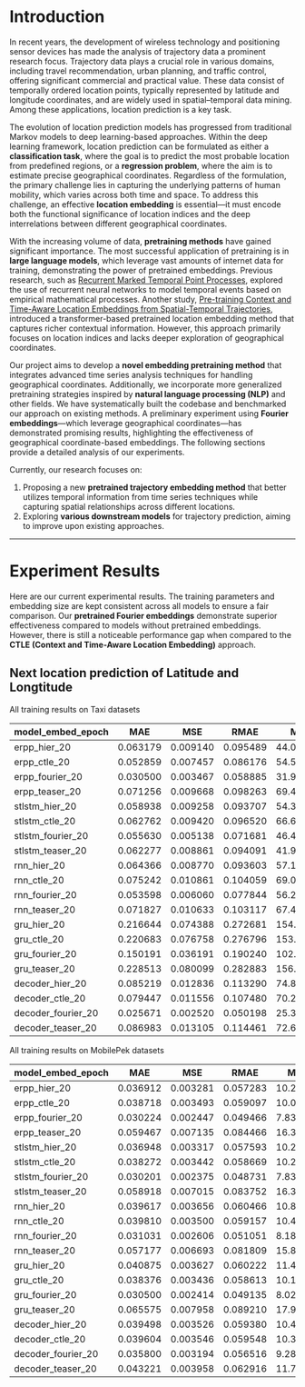 
# **Introduction**  

In recent years, the development of wireless technology and positioning sensor devices has made the analysis of trajectory data a prominent research focus. Trajectory data plays a crucial role in various domains, including travel recommendation, urban planning, and traffic control, offering significant commercial and practical value. These data consist of temporally ordered location points, typically represented by latitude and longitude coordinates, and are widely used in spatial–temporal data mining. Among these applications, location prediction is a key task.  

The evolution of location prediction models has progressed from traditional Markov models to deep learning-based approaches. Within the deep learning framework, location prediction can be formulated as either a **classification task**, where the goal is to predict the most probable location from predefined regions, or a **regression problem**, where the aim is to estimate precise geographical coordinates. Regardless of the formulation, the primary challenge lies in capturing the underlying patterns of human mobility, which varies across both time and space. To address this challenge, an effective **location embedding** is essential—it must encode both the functional significance of location indices and the deep interrelations between different geographical coordinates.  

With the increasing volume of data, **pretraining methods** have gained significant importance. The most successful application of pretraining is in **large language models**, which leverage vast amounts of internet data for training, demonstrating the power of pretrained embeddings. Previous research, such as [Recurrent Marked Temporal Point Processes](https://www.kdd.org/kdd2016/papers/files/rpp1081-duA.pdf), explored the use of recurrent neural networks to model temporal events based on empirical mathematical processes. Another study, [Pre-training Context and Time-Aware Location Embeddings from Spatial-Temporal Trajectories](https://ieeexplore.ieee.org/abstract/document/9351627), introduced a transformer-based pretrained location embedding method that captures richer contextual information. However, this approach primarily focuses on location indices and lacks deeper exploration of geographical coordinates.  

Our project aims to develop a **novel embedding pretraining method** that integrates advanced time series analysis techniques for handling geographical coordinates. Additionally, we incorporate more generalized pretraining strategies inspired by **natural language processing (NLP)** and other fields. We have systematically built the codebase and benchmarked our approach on existing methods. A preliminary experiment using **Fourier embeddings**—which leverage geographical coordinates—has demonstrated promising results, highlighting the effectiveness of geographical coordinate-based embeddings. The following sections provide a detailed analysis of our experiments.  

Currently, our research focuses on:  

1. Proposing a new **pretrained trajectory embedding method** that better utilizes temporal information from time series techniques while capturing spatial relationships across different locations.  
2. Exploring **various downstream models** for trajectory prediction, aiming to improve upon existing approaches.  

---

# **Experiment Results**  

Here are our current experimental results. The training parameters and embedding size are kept consistent across all models to ensure a fair comparison. Our **pretrained Fourier embeddings** demonstrate superior effectiveness compared to models without pretrained embeddings. However, there is still a noticeable performance gap when compared to the **CTLE (Context and Time-Aware Location Embedding)** approach.  

## Next location prediction of Latitude and Longtitude

All training results on Taxi datasets

model_embed_epoch|MAE|MSE|RMAE|MAPE|
-|-|-|-|-|
erpp_hier_20|0.063179|0.009140|0.095489|44.014057
erpp_ctle_20|0.052859|0.007457|0.086176|54.512438
erpp_fourier_20|0.030500|0.003467|0.058885|31.916752
erpp_teaser_20|0.071256|0.009668|0.098263|69.409706
stlstm_hier_20|0.058938|0.009258|0.093707|54.386267
stlstm_ctle_20|0.062762|0.009420|0.096520|66.675620
stlstm_fourier_20|0.055630|0.005138|0.071681|46.482868
stlstm_teaser_20|0.062277|0.008861|0.094091|41.977295
rnn_hier_20|0.064366|0.008770|0.093603|57.133127
rnn_ctle_20|0.075242|0.010861|0.104059|69.067685
rnn_fourier_20|0.053598|0.006060|0.077844|56.229359
rnn_teaser_20|0.071827|0.010633|0.103117|67.465528
gru_hier_20|0.216644|0.074388|0.272681|154.564946
gru_ctle_20|0.220683|0.076758|0.276796|153.025940
gru_fourier_20|0.150191|0.036191|0.190240|102.530502
gru_teaser_20|0.228513|0.080099|0.282883|156.975866
decoder_hier_20|0.085219|0.012836|0.113290|74.814934
decoder_ctle_20|0.079447|0.011556|0.107480|70.217153
decoder_fourier_20|0.025671|0.002520|0.050198|25.381582
decoder_teaser_20|0.086983|0.013105|0.114461|72.637299

All training results on MobilePek datasets

model_embed_epoch|MAE|MSE|RMAE|MAPE|
-|-|-|-|-|
erpp_hier_20|0.036912|0.003281|0.057283|10.257857
erpp_ctle_20|0.038718|0.003493|0.059097|10.071074
erpp_fourier_20|0.030224|0.002447|0.049466|7.835022
erpp_teaser_20|0.059467|0.007135|0.084466|16.332932
stlstm_hier_20|0.036948|0.003317|0.057593|10.285524
stlstm_ctle_20|0.038272|0.003442|0.058669|10.223886
stlstm_fourier_20|0.030201|0.002375|0.048731|7.835775
stlstm_teaser_20|0.058918|0.007015|0.083752|16.391380
rnn_hier_20|0.039617|0.003656|0.060466|10.899536
rnn_ctle_20|0.039810|0.003500|0.059157|10.444212
rnn_fourier_20|0.031031|0.002606|0.051051|8.180257
rnn_teaser_20|0.057177|0.006693|0.081809|15.822698
gru_hier_20|0.040875|0.003627|0.060222|11.416270
gru_ctle_20|0.038376|0.003436|0.058613|10.106173
gru_fourier_20|0.030500|0.002414|0.049135|8.020671
gru_teaser_20|0.065575|0.007958|0.089210|17.986450
decoder_hier_20|0.039498|0.003526|0.059380|10.490977
decoder_ctle_20|0.039604|0.003546|0.059548|10.370089
decoder_fourier_20|0.035800|0.003194|0.056516|9.280954
decoder_teaser_20|0.043221|0.003958|0.062916|11.728681

